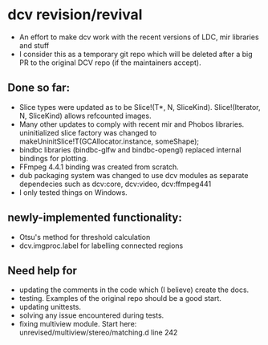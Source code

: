 # dcv revision/revival

* An effort to make dcv work with the recent versions of LDC, mir libraries and stuff
* I consider this as a temporary git repo which will be deleted after a big PR to the original DCV repo (if the maintainers accept).

## Done so far:

* Slice types were updated as to be Slice!(T*, N, SliceKind). Slice!(Iterator, N, SliceKind) allows refcounted images.
* Many other updates to comply with recent mir and Phobos libraries.
 uninitialized slice factory was changed to makeUninitSlice!T(GCAllocator.instance, someShape);
* bindbc libraries (bindbc-glfw and bindbc-opengl) replaced internal bindings for plotting.
* FFmpeg 4.4.1 binding was created from scratch.
* dub packaging system was changed to use dcv modules as separate dependecies such as dcv:core, dcv:video, dcv:ffmpeg441
* I only tested things on Windows.

## newly-implemented functionality:
* Otsu's method for threshold calculation
* dcv.imgproc.label for labelling connected regions

## Need help for

* updating the comments in the code which (I believe) create the docs.
* testing. Examples of the original repo should be a good start.
* updating unittests.
* solving any issue encountered during tests.
* fixing multiview module. Start here: unrevised/multiview/stereo/matching.d line 242